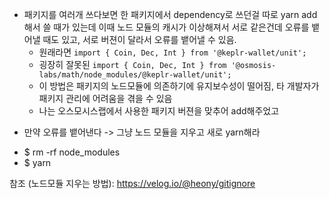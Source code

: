 - 패키지를 여러개 쓰다보면 한 패키지에서 dependency로 쓰던걸 따로 yarn add해서 쓸 때가 있는데
이때 노드 모듈의 캐시가 이상해져서 서로 같은건데 오류를 뱉어낼 때도 있고, 서로 버젼이 달라서 오류를 뱉어낼 수 있음.
    - 원래라면 `import { Coin, Dec, Int } from '@keplr-wallet/unit';`
    - 굉장히 잘못된 `import { Coin, Dec, Int } from '@osmosis-labs/math/node_modules/@keplr-wallet/unit';`
    - 이 방법은 패키지의 노드모듈에 의존하기에 유지보수성이 떨어짐, 타 개발자가 패키지 관리에 어려움을 겪을 수 있음
    - 나는 오스모시스랩에서 사용한 패키지 버젼을 맞추어 add해주었고

* 만약 오류를 뱉어낸다 -> 그냥 노드 모듈을 지우고 새로 yarn해라 
- $ rm -rf node_modules
- $ yarn

참조 (노드모듈 지우는 방법): https://velog.io/@heony/gitignore
